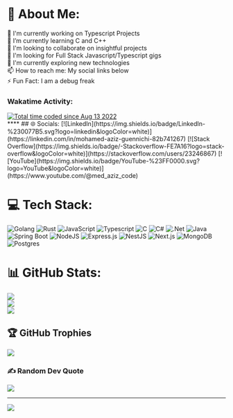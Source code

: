 # 💫 About Me:
🔭 I'm currently working on Typescript Projects<br>🌱 I’m currently learning C and C++<br>👯 I'm looking to collaborate on insightful projects<br>🤝 I'm looking for Full Stack Javascript/Typescript gigs<br>🧐 I'm currently exploring new technologies<br>📫 How to reach me: My social links below<br>⚡ Fun Fact: I am a debug freak

<!--START_SECTION:waka-->
<h3 align="left">Wakatime Activity:</h3>
<div align="left">
<a href="https://wakatime.com/@0bd1a107-f240-4898-8e1b-03f6151440ef"><img src="https://wakatime.com/badge/user/0bd1a107-f240-4898-8e1b-03f6151440ef.svg" alt="Total time coded since Aug 13 2022" /></a>
</div>****
<!--END_SECTION:waka-->
## 🌐 Socials:
[![LinkedIn](https://img.shields.io/badge/LinkedIn-%230077B5.svg?logo=linkedin&logoColor=white)](https://linkedin.com/in/mohamed-aziz-guennichi-82b741267) [![Stack Overflow](https://img.shields.io/badge/-Stackoverflow-FE7A16?logo=stack-overflow&logoColor=white)](https://stackoverflow.com/users/23246867) [![YouTube](https://img.shields.io/badge/YouTube-%23FF0000.svg?logo=YouTube&logoColor=white)](https://www.youtube.com/@med_aziz_code) 

# 💻 Tech Stack:
![Golang](https://img.shields.io/badge/Go-00ADD8?style=for-the-badge&logo=go&logoColor=white)
![Rust](https://img.shields.io/badge/Rust-000000?style=for-the-badge&logo=rust&logoColor=white)
![JavaScript](https://img.shields.io/badge/JavaScript-F7DF1E?style=for-the-badge&logo=javascript&logoColor=black)
![Typescript](https://img.shields.io/badge/TypeScript-3178C6?style=for-the-badge&logo=typescript&logoColor=white)
![C](https://img.shields.io/badge/C-A8B9CC?style=for-the-badge&logo=c&logoColor=white)
![C#](https://img.shields.io/badge/c%23-%23239120.svg?style=for-the-badge&logo=c-sharp&logoColor=white)
![.Net](https://img.shields.io/badge/.NET-512BD4?style=for-the-badge&logo=.net&logoColor=white)
![Java](https://img.shields.io/badge/Java-007396?style=for-the-badge&logo=java&logoColor=white)
![Spring Boot](https://img.shields.io/badge/Spring_Boot-6DB33F?style=for-the-badge&logo=spring-boot&logoColor=white)
![NodeJS](https://img.shields.io/badge/Node.js-339933?style=for-the-badge&logo=node.js&logoColor=white)
![Express.js](https://img.shields.io/badge/express.js-%23404d59.svg?style=for-the-badge&logo=express&logoColor=%2361DAFB)
![NestJS](https://img.shields.io/badge/NestJS-E0234E?style=for-the-badge&logo=nestjs&logoColor=white)
![Next.js](https://img.shields.io/badge/Next.js-000000?style=for-the-badge&logo=next.js&logoColor=white)
![MongoDB](https://img.shields.io/badge/MongoDB-47A248?style=for-the-badge&logo=mongodb&logoColor=white)
![Postgres](https://img.shields.io/badge/PostgreSQL-4169E1?style=for-the-badge&logo=postgresql&logoColor=white)
# 📊 GitHub Stats:
![](https://github-readme-stats.vercel.app/api?username=med-aziz-guennichi&theme=dark&hide_border=false&include_all_commits=true&count_private=true)<br/>
![](https://github-readme-streak-stats.herokuapp.com/?user=med-aziz-guennichi&theme=dark&hide_border=false)<br/>
![](https://github-readme-stats.vercel.app/api/top-langs/?username=med-aziz-guennichi&theme=dark&hide_border=false&include_all_commits=true&count_private=true&layout=compact)

## 🏆 GitHub Trophies
![](https://github-profile-trophy.vercel.app/?username=med-aziz-guennichi&theme=radical&no-frame=false&no-bg=false&margin-w=4)

### ✍️ Random Dev Quote
![](https://quotes-github-readme.vercel.app/api?type=horizontal&theme=radical)

---
[![](https://visitcount.itsvg.in/api?id=med-aziz-guennichi&icon=0&color=0)](https://visitcount.itsvg.in)
